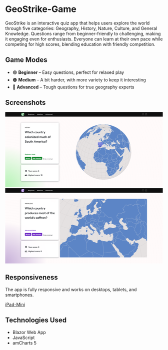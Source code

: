 # GeoStrike-Game

GeoStrike is an interactive quiz app that helps users explore the world through five categories: Geography, History, Nature, Culture, and General Knowledge. Questions range from beginner-friendly to challenging, making it engaging even for enthusiasts. Everyone can learn at their own pace while competing for high scores, blending education with friendly competition.

## Game Modes

* 🟢 **Beginner** – Easy questions, perfect for relaxed play
* 🟠 **Medium** – A bit harder, with more variety to keep it interesting
* 🔴 **Advanced** – Tough questions for true geography experts

## Screenshots

<img src="GeoStrike-Game/wwwroot/images/readme/beginner.png" alt="Beginner" width="800" />

<img src="GeoStrike-Game/wwwroot/images/readme/advanced.png" alt="Advanced" width="800" />

## Responsiveness

The app is fully responsive and works on desktops, tablets, and smartphones.

[iPad-Mini](GeoStrike-Game/wwwroot/images/readme/ipad-mini.png)

## Technologies Used

* Blazor Web App
* JavaScript
* amCharts 5
